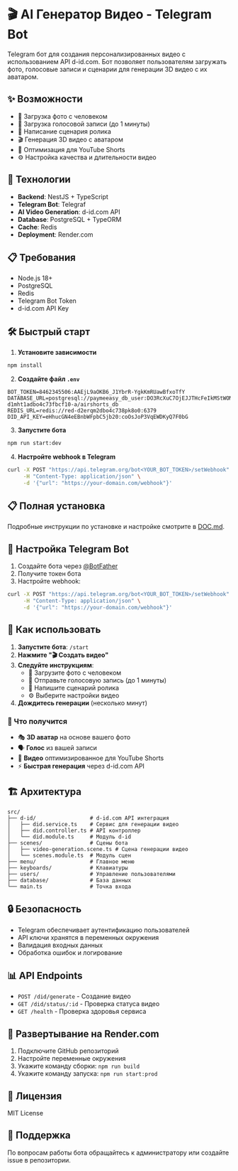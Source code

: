 # 🎬 AI Генератор Видео - Telegram Bot

Telegram бот для создания персонализированных видео с использованием API d-id.com. Бот позволяет пользователям загружать фото, голосовые записи и сценарии для генерации 3D видео с их аватаром.

## ✨ Возможности

- 📸 Загрузка фото с человеком
- 🎵 Загрузка голосовой записи (до 1 минуты)
- 📝 Написание сценария ролика
- 🎬 Генерация 3D видео с аватаром
- 📱 Оптимизация для YouTube Shorts
- ⚙️ Настройка качества и длительности видео

## 🚀 Технологии

- **Backend**: NestJS + TypeScript
- **Telegram Bot**: Telegraf
- **AI Video Generation**: d-id.com API
- **Database**: PostgreSQL + TypeORM
- **Cache**: Redis
- **Deployment**: Render.com

## 📋 Требования

- Node.js 18+
- PostgreSQL
- Redis
- Telegram Bot Token
- d-id.com API Key

## 🛠️ Быстрый старт

1. **Установите зависимости**
```bash
npm install
```

2. **Создайте файл `.env`**
```env
BOT_TOKEN=8462345506:AAEjL9aOKB6_J1YbrR-YgkKmRUawBfxoTfY
DATABASE_URL=postgresql://paymeeasy_db_user:DO3RcXuC7OjEJJTHcFeIkMStWOMo7Rsq@dpg-d1mht1adbo4c73fbcf10-a/airshorts_db
REDIS_URL=redis://red-d2erqm2dbo4c738pk8o0:6379
DID_API_KEY=eHhucGN4eEBnbWFpbC5jb20:coOsJoP3VqEWDKyQ7F0bG
```

3. **Запустите бота**
```bash
npm run start:dev
```

4. **Настройте webhook в Telegram**
```bash
curl -X POST "https://api.telegram.org/bot<YOUR_BOT_TOKEN>/setWebhook" \
     -H "Content-Type: application/json" \
     -d '{"url": "https://your-domain.com/webhook"}'
```

## 📋 Полная установка

Подробные инструкции по установке и настройке смотрите в [DOC.md](DOC.md).

## 🔧 Настройка Telegram Bot

1. Создайте бота через [@BotFather](https://t.me/botfather)
2. Получите токен бота
3. Настройте webhook:
```bash
curl -X POST "https://api.telegram.org/bot<YOUR_BOT_TOKEN>/setWebhook" \
     -H "Content-Type: application/json" \
     -d '{"url": "https://your-domain.com/webhook"}'
```

## 📱 Как использовать

1. **Запустите бота**: `/start`
2. **Нажмите "🎬 Создать видео"**
3. **Следуйте инструкциям**:
   - 📸 Загрузите фото с человеком
   - 🎵 Отправьте голосовую запись (до 1 минуты)
   - 📝 Напишите сценарий ролика
   - ⚙️ Выберите настройки видео
4. **Дождитесь генерации** (несколько минут)

### 🎯 Что получится

- 🎭 **3D аватар** на основе вашего фото
- 🗣️ **Голос** из вашей записи
- 📱 **Видео** оптимизированное для YouTube Shorts
- ⚡ **Быстрая генерация** через d-id.com API

## 🏗️ Архитектура

```
src/
├── d-id/                 # d-id.com API интеграция
│   ├── did.service.ts    # Сервис для генерации видео
│   ├── did.controller.ts # API контроллер
│   └── did.module.ts     # Модуль d-id
├── scenes/               # Сцены бота
│   ├── video-generation.scene.ts # Сцена генерации видео
│   └── scenes.module.ts  # Модуль сцен
├── menu/                 # Главное меню
├── keyboards/            # Клавиатуры
├── users/                # Управление пользователями
├── database/             # База данных
└── main.ts               # Точка входа
```

## 🔒 Безопасность

- Telegram обеспечивает аутентификацию пользователей
- API ключи хранятся в переменных окружения
- Валидация входных данных
- Обработка ошибок и логирование

## 📊 API Endpoints

- `POST /did/generate` - Создание видео
- `GET /did/status/:id` - Проверка статуса видео
- `GET /health` - Проверка здоровья сервиса

## 🚀 Развертывание на Render.com

1. Подключите GitHub репозиторий
2. Настройте переменные окружения
3. Укажите команду сборки: `npm run build`
4. Укажите команду запуска: `npm run start:prod`

## 📝 Лицензия

MIT License

## 🤝 Поддержка

По вопросам работы бота обращайтесь к администратору или создайте issue в репозитории.
